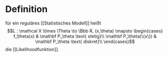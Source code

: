 # Definition
für ein reguläres [[Statistisches Modell]] heißt 
$$L : \mathcal X \times \Theta \to \Bbb R, (x,\theta) \mapsto \begin{cases}
f_\theta(x) & \mathbf P_\theta \text{ stetig}\\
\mathbf P_\theta(\{x\}) & \mathbf P_\theta \text{ diskret}\\
\end{cases}$$
die [[Likelihoodfunktion]].
